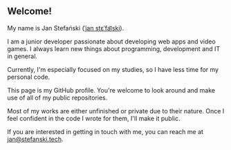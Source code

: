 ## Welcome!

My name is Jan Stefański ([ˈjan stɛˈfaj᷉ski](https://en.wikipedia.org/wiki/Help:IPA_for_Polish)).

I am a junior developer passionate about developing web apps and video games. I always learn new things about programming, development and IT in general.

Currently, I'm especially focused on my studies, so I have less time for my personal code.

This page is my GitHub profile. You're welcome to look around and make use of all of my public repositories.

Most of my works are either unfinished or private due to their nature. Once I feel confident in the code I wrote for them, I'll make it public.

If you are interested in getting in touch with me, you can reach me at [jan@stefanski.tech](mailto:jan@stefanski.tech).
